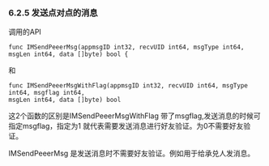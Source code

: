 ### 6.2.5 发送点对点的消息

调用的API

```
func IMSendPeeerMsg(appmsgID int32, recvUID int64, msgType int64, msgLen int64, data []byte) bool {
```

和

```
func IMSendPeeerMsgWithFlag(appmsgID int32, recvUID int64, msgType int64, msgflag int64, 
msgLen int64, data []byte) bool
```

这2个函数的区别是IMSendPeeerMsgWithFlag 带了msgflag,发送消息的时候可指定msgflag，指定为1 就代表需要发送消息进行好友验证。为0不需要好友验证。

IMSendPeeerMsg 是发送消息时不需要好友验证。例如用于给承兑人发消息。



